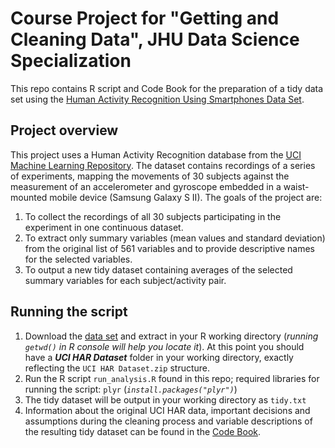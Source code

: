 # Course Project for "Getting and Cleaning Data", JHU Data Science Specialization

This repo contains R script and Code Book for the preparation of a tidy data set using the [Human Activity Recognition Using Smartphones Data Set](http://archive.ics.uci.edu/ml/datasets/Human+Activity+Recognition+Using+Smartphones).

## Project overview

This project uses a Human Activity Recognition database from the [UCI Machine Learning Repository](http://archive.ics.uci.edu/ml/index.html). The dataset contains recordings of a series of experiments, mapping the movements of 30 subjects against the measurement of an accelerometer and gyroscope embedded in a waist-mounted mobile device (Samsung Galaxy S II). The goals of the project are:

1. To collect the recordings of all 30 subjects participating in the experiment in one continuous dataset.
2. To extract only summary variables (mean values and standard deviation) from the original list of 561 variables and to provide descriptive names for the selected variables.
3. To output a new tidy dataset containing averages of the selected summary variables for each subject/activity pair.

## Running the script

 1. Download the [data set](https://d396qusza40orc.cloudfront.net/getdata%2Fprojectfiles%2FUCI%20HAR%20Dataset.zip) and extract in your R working directory (*running `getwd()` in R console will help you locate it*). At this point you should have a ***UCI HAR Dataset*** folder in your working directory, exactly reflecting the `UCI HAR Dataset.zip` structure.
 2. Run the R script `run_analysis.R` found in this repo; required libraries for running the script: `plyr` (*`install.packages("plyr")`*)
 3. The tidy dataset will be output in your working directory as `tidy.txt`
 4. Information about the original UCI HAR data, important decisions and assumptions during the cleaning process and variable descriptions of the resulting tidy dataset can be found in the [Code Book](https://github.com/THN1Q/TidyDataProject/blob/master/CodeBook.md).